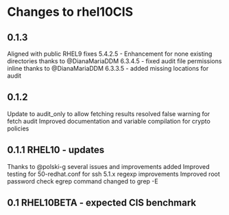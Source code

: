 # Changes to rhel10CIS


## 0.1.3
Aligned with public RHEL9 fixes
5.4.2.5 - Enhancement for none existing directories thanks to @DianaMariaDDM
6.3.4.5 - fixed audit file permissions inline thanks to @DianaMariaDDM
6.3.3.5 - added missing locations for audit

## 0.1.2
Update to audit_only to allow fetching results
resolved false warning for fetch audit
Improved documentation and variable compilation for crypto policies

## 0.1.1 RHEL10 - updates
Thanks to @polski-g several issues and improvements added
Improved testing for 50-redhat.conf for ssh
5.1.x regexp improvements
Improved root password check
egrep command changed to grep -E

## 0.1 RHEL10BETA - expected CIS benchmark
